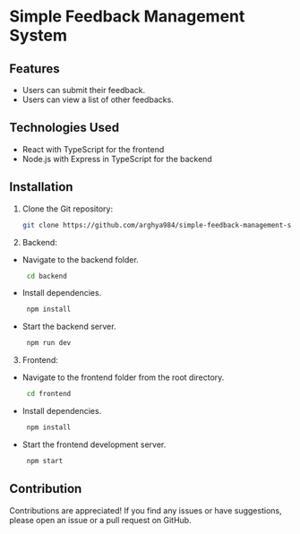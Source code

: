 # Simple Feedback Management System

## Features

- Users can submit their feedback.
- Users can view a list of other feedbacks.

## Technologies Used

- React with TypeScript for the frontend
- Node.js with Express in TypeScript for the backend

## Installation

1. Clone the Git repository:

   ```bash
   git clone https://github.com/arghya984/simple-feedback-management-system
2. Backend:
- Navigate to the backend folder.
  ```bash
   cd backend
- Install dependencies. 
  ```bash
   npm install
- Start the backend server. 
  ```bash
   npm run dev
3. Frontend:

- Navigate to the frontend folder from the root directory. 
  ```bash
   cd frontend
- Install dependencies. 
  ```bash
   npm install
- Start the frontend development server. 
  ```bash
   npm start

## Contribution
Contributions are appreciated! If you find any issues or have suggestions, please open an issue or a pull request on GitHub.

